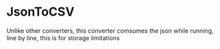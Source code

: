 # JsonToCSV
Unlike other converters, this converter comsumes the json while running, line by line, this is for storage limitations
